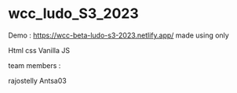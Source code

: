 # wcc_ludo_S3_2023
Demo : https://wcc-beta-ludo-s3-2023.netlify.app/
made using only

Html
css
Vanilla JS


team members :

rajostelly
Antsa03

